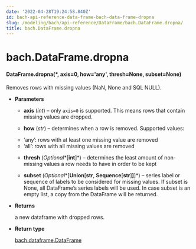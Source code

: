 ```yaml
---
date: '2022-04-28T19:24:58.840Z'
id: bach-api-reference-data-frame-bach-data-frame-dropna
slug: /modeling/bach/api-reference/DataFrame/bach.DataFrame.dropna/
title: bach.DataFrame.dropna
---
```


# bach.DataFrame.dropna


#### DataFrame.dropna(\*, axis=0, how='any', thresh=None, subset=None)
Removes rows with missing values (NaN, None and SQL NULL).


* **Parameters**

    
    * **axis** (*int*) – only `axis=0` is supported. This means rows that contain missing values are dropped.


    * **how** (*str*) – determines when a row is removed. Supported values:
    - ‘any’: rows with at least one missing value are removed
    - ‘all’: rows with all missing values are removed


    * **thresh** (*Optional**[**int**]*) – determines the least amount of non-missing values a row needs to have
    in order to be kept


    * **subset** (*Optional**[**Union**[**str**, **Sequence**[**str**]**]**]*) – series label or sequence of labels to be considered for missing values.
    If subset is None, all DataFrame’s series labels will be used.
    In case subset is an empty list, a copy from the DataFrame will
    be returned.



* **Returns**

    a new dataframe with dropped rows.



* **Return type**

    [bach.dataframe.DataFrame](/docs/modeling/bach/api-reference/DataFrame/bach.DataFrame/#bach.DataFrame)


<!-- !! processed by numpydoc !! -->
